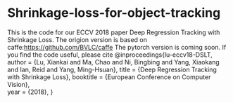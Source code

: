 # Shrinkage-loss-for-object-tracking
This is the code for our ECCV 2018 paper Deep Regression Tracking with Shrinkage Loss.
The origion version is based on caffe:https://github.com/BVLC/caffe
The pytorch version is coming soon.
If you find the code useful, please cite 
@inproceedings{lu-eccv18-DSLT,
    author    = {Lu, Xiankai and Ma, Chao and Ni, Bingbing and Yang, Xiaokang and Ian, Reid and Yang, Ming-Hsuan}, 
    title     = {Deep Regression Tracking with Shrinkage Loss}, 
    booktitle = {European Conference on Computer Vision},    
    year      = {2018},
}
